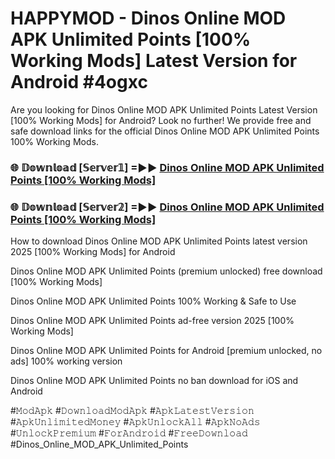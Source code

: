 # HAPPYMOD - Dinos Online MOD APK Unlimited Points [100% Working Mods] Latest Version for Android #4ogxc

Are you looking for Dinos Online MOD APK Unlimited Points Latest Version [100% Working Mods] for Android? Look no further! We provide free and safe download links for the official Dinos Online MOD APK Unlimited Points 100% Working Mods.

<h3> 🌐 𝔻𝕠𝕨𝕟𝕝𝕠𝕒𝕕 [𝕊𝕖𝕣𝕧𝕖𝕣𝟙] =►► <a href="https://happymood.pages.dev?q=Dinos+Online+MOD+APK+Unlimited+Points&ref=A65A">Dinos Online MOD APK Unlimited Points [100% Working Mods]</a></h3>

<h3> 🌐 𝔻𝕠𝕨𝕟𝕝𝕠𝕒𝕕 [𝕊𝕖𝕣𝕧𝕖𝕣𝟚] =►► <a href="https://happymood.pages.dev?q=Dinos+Online+MOD+APK+Unlimited+Points&ref=A65A">Dinos Online MOD APK Unlimited Points [100% Working Mods]</a></h3>

How to download Dinos Online MOD APK Unlimited Points latest version 2025 [100% Working Mods] for Android

Dinos Online MOD APK Unlimited Points (premium unlocked) free download [100% Working Mods]

Dinos Online MOD APK Unlimited Points 100% Working & Safe to Use

Dinos Online MOD APK Unlimited Points ad-free version 2025 [100% Working Mods]

Dinos Online MOD APK Unlimited Points for Android [premium unlocked, no ads] 100% working version

Dinos Online MOD APK Unlimited Points no ban download for iOS and Android

#𝙼𝚘𝚍𝙰𝚙𝚔 #𝙳𝚘𝚠𝚗𝚕𝚘𝚊𝚍𝙼𝚘𝚍𝙰𝚙𝚔 #𝙰𝚙𝚔𝙻𝚊𝚝𝚎𝚜𝚝𝚅𝚎𝚛𝚜𝚒𝚘𝚗 #𝙰𝚙𝚔𝚄𝚗𝚕𝚒𝚖𝚒𝚝𝚎𝚍𝙼𝚘𝚗𝚎𝚢 #𝙰𝚙𝚔𝚄𝚗𝚕𝚘𝚌𝚔𝙰𝚕𝚕 #𝙰𝚙𝚔𝙽𝚘𝙰𝚍𝚜 #𝚄𝚗𝚕𝚘𝚌𝚔𝙿𝚛𝚎𝚖𝚒𝚞𝚖 #𝙵𝚘𝚛𝙰𝚗𝚍𝚛𝚘𝚒𝚍 #𝙵𝚛𝚎𝚎𝙳𝚘𝚠𝚗𝚕𝚘𝚊𝚍 #Dinos_Online_MOD_APK_Unlimited_Points